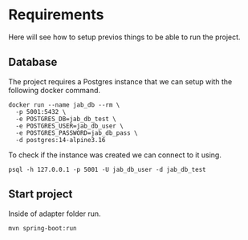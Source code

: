 # Requirements

Here will see how to setup previos things to be able to run the project.

## Database

The project requires a Postgres instance that we can setup with the following
docker command.

```shell
docker run --name jab_db --rm \
  -p 5001:5432 \
  -e POSTGRES_DB=jab_db_test \
  -e POSTGRES_USER=jab_db_user \
  -e POSTGRES_PASSWORD=jab_db_pass \
  -d postgres:14-alpine3.16
```

To check if the instance was created we can connect to it using.

```shell
psql -h 127.0.0.1 -p 5001 -U jab_db_user -d jab_db_test
```

## Start project

Inside of adapter folder run.

```shell
mvn spring-boot:run
```
